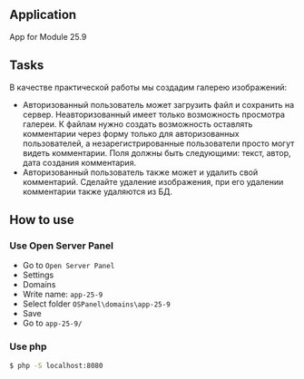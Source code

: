 ## Application

App for Module 25.9

## Tasks

В качестве практической работы мы создадим галерею изображений:

- Авторизованный пользователь может загрузить файл и сохранить на сервер. Неавторизованный имеет только возможность просмотра галереи.
  К файлам нужно создать возможность оставлять комментарии через форму только для авторизованных пользователей, а незарегистрированные пользователи просто могут видеть комментарии. Поля должны быть следующими: текст, автор, дата создания комментария.
- Авторизованный пользователь также может и удалить свой комментарий. Сделайте удаление изображения, при его удалении комментарии также удаляются из БД.

## How to use

### Use Open Server Panel

- Go to `Open Server Panel`
- Settings
- Domains
- Write name: `app-25-9`
- Select folder `OSPanel\domains\app-25-9`
- Save
- Go to `app-25-9/`

### Use php

```bash
$ php -S localhost:8080
```
